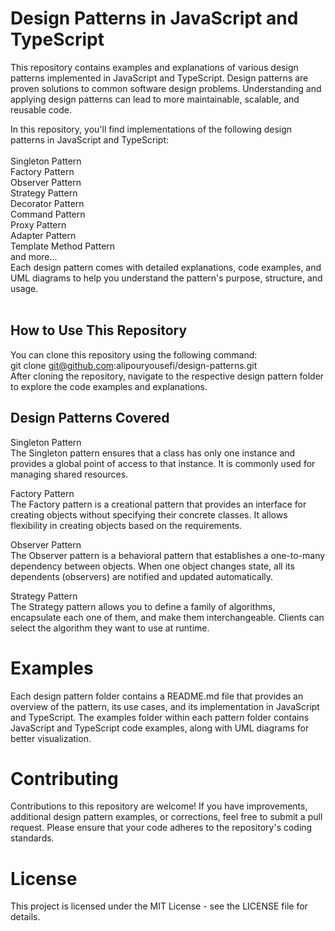 # Design Patterns in JavaScript and TypeScript<br/>
This repository contains examples and explanations of various design patterns implemented in JavaScript and TypeScript. Design patterns are proven solutions to common software design problems. Understanding and applying design patterns can lead to more maintainable, scalable, and reusable code.<br/>

In this repository, you'll find implementations of the following design patterns in JavaScript and TypeScript:<br/>
<br/>
Singleton Pattern<br/>
Factory Pattern<br/>
Observer Pattern<br/>
Strategy Pattern<br/>
Decorator Pattern<br/>
Command Pattern<br/>
Proxy Pattern<br/>
Adapter Pattern<br/>
Template Method Pattern<br/>
and more...<br/>
Each design pattern comes with detailed explanations, code examples, and UML diagrams to help you understand the pattern's purpose, structure, and usage.<br/>
<br/>
## How to Use This Repository<br/>
You can clone this repository using the following command:<br/>
git clone git@github.com:alipouryousefi/design-patterns.git<br/>
After cloning the repository, navigate to the respective design pattern folder to explore the code examples and explanations.<br/>

## Design Patterns Covered<br/>

Singleton Pattern<br/>
The Singleton pattern ensures that a class has only one instance and provides a global point of access to that instance. It is commonly used for managing shared resources.

Factory Pattern<br/>
The Factory pattern is a creational pattern that provides an interface for creating objects without specifying their concrete classes. It allows flexibility in creating objects based on the requirements.<br/>

Observer Pattern<br/>
The Observer pattern is a behavioral pattern that establishes a one-to-many dependency between objects. When one object changes state, all its dependents (observers) are notified and updated automatically.<br/>

Strategy Pattern<br/>
The Strategy pattern allows you to define a family of algorithms, encapsulate each one of them, and make them interchangeable. Clients can select the algorithm they want to use at runtime.<br/>



# Examples<br/>
Each design pattern folder contains a README.md file that provides an overview of the pattern, its use cases, and its implementation in JavaScript and TypeScript. The examples folder within each pattern folder contains JavaScript and TypeScript code examples, along with UML diagrams for better visualization.<br/>

# Contributing<br/>
Contributions to this repository are welcome! If you have improvements, additional design pattern examples, or corrections, feel free to submit a pull request. Please ensure that your code adheres to the repository's coding standards.<br/>

# License<br/>
This project is licensed under the MIT License - see the LICENSE file for details.
